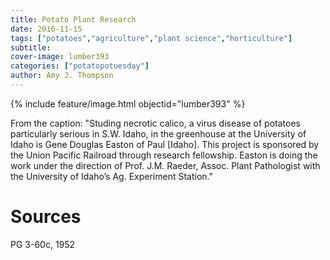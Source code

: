 ```yaml
---
title: Potato Plant Research
date: 2016-11-15
tags: ["potatoes","agriculture","plant science","horticulture"]
subtitle: 
cover-image: lumber393
categories: ["potatopotuesday"]
author: Amy J. Thompson
---
```


{% include feature/image.html objectid="lumber393" %}

From the caption: "Studing necrotic calico, a virus disease of potatoes particularly serious in S.W. Idaho, in the greenhouse at the University of Idaho is Gene Douglas Easton of Paul [Idaho]. This project is sponsored by the Union Pacific Railroad through research fellowship. Easton is doing the work under the direction of Prof. J.M. Raeder, Assoc. Plant Pathologist with the University of Idaho’s Ag. Experiment Station."

# Sources

PG 3-60c, 1952